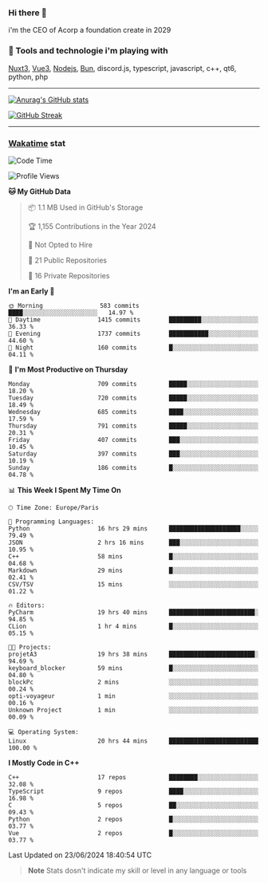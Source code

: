 ### Hi there 👋

i'm the CEO of Acorp a foundation create in 2029  

### 🧰 Tools and technologie i'm playing with

[Nuxt3](https://nuxt.com), [Vue3](https://vuejs.org/), [Nodejs](https://nodejs.org), [Bun](https://bun.sh/), discord.js, typescript, javascript, c++, qt6, python, php

---

[![Anurag's GitHub stats](https://github-readme-stats.vercel.app/api?username=ackimixs&show_icons=true&theme=github_dark&count_private=true)](https://www.ackimixs.xyz)

[![GitHub Streak](https://github-readme-streak-stats.herokuapp.com?user=Ackimixs&theme=github-dark-blue&date_format=j%20M%5B%20Y%5D&mode=weekly)](https://git.io/streak-stats)

---
 
 ### [Wakatime](https://wakatime.com/) stat

<!--START_SECTION:waka-->
![Code Time](http://img.shields.io/badge/Code%20Time-1%2C162%20hrs%2042%20mins-blue)

![Profile Views](http://img.shields.io/badge/Profile%20Views-0-blue)

**🐱 My GitHub Data** 

> 📦 1.1 MB Used in GitHub's Storage 
 > 
> 🏆 1,155 Contributions in the Year 2024
 > 
> 🚫 Not Opted to Hire
 > 
> 📜 21 Public Repositories 
 > 
> 🔑 16 Private Repositories 
 > 
**I'm an Early 🐤** 

```text
🌞 Morning                583 commits         ████░░░░░░░░░░░░░░░░░░░░░   14.97 % 
🌆 Daytime                1415 commits        █████████░░░░░░░░░░░░░░░░   36.33 % 
🌃 Evening                1737 commits        ███████████░░░░░░░░░░░░░░   44.60 % 
🌙 Night                  160 commits         █░░░░░░░░░░░░░░░░░░░░░░░░   04.11 % 
```
📅 **I'm Most Productive on Thursday** 

```text
Monday                   709 commits         █████░░░░░░░░░░░░░░░░░░░░   18.20 % 
Tuesday                  720 commits         █████░░░░░░░░░░░░░░░░░░░░   18.49 % 
Wednesday                685 commits         ████░░░░░░░░░░░░░░░░░░░░░   17.59 % 
Thursday                 791 commits         █████░░░░░░░░░░░░░░░░░░░░   20.31 % 
Friday                   407 commits         ███░░░░░░░░░░░░░░░░░░░░░░   10.45 % 
Saturday                 397 commits         ███░░░░░░░░░░░░░░░░░░░░░░   10.19 % 
Sunday                   186 commits         █░░░░░░░░░░░░░░░░░░░░░░░░   04.78 % 
```


📊 **This Week I Spent My Time On** 

```text
🕑︎ Time Zone: Europe/Paris

💬 Programming Languages: 
Python                   16 hrs 29 mins      ████████████████████░░░░░   79.49 % 
JSON                     2 hrs 16 mins       ███░░░░░░░░░░░░░░░░░░░░░░   10.95 % 
C++                      58 mins             █░░░░░░░░░░░░░░░░░░░░░░░░   04.68 % 
Markdown                 29 mins             █░░░░░░░░░░░░░░░░░░░░░░░░   02.41 % 
CSV/TSV                  15 mins             ░░░░░░░░░░░░░░░░░░░░░░░░░   01.22 % 

🔥 Editors: 
PyCharm                  19 hrs 40 mins      ████████████████████████░   94.85 % 
CLion                    1 hr 4 mins         █░░░░░░░░░░░░░░░░░░░░░░░░   05.15 % 

🐱‍💻 Projects: 
projetA3                 19 hrs 38 mins      ████████████████████████░   94.69 % 
keyboard_blocker         59 mins             █░░░░░░░░░░░░░░░░░░░░░░░░   04.80 % 
blockPc                  2 mins              ░░░░░░░░░░░░░░░░░░░░░░░░░   00.24 % 
opti-voyageur            1 min               ░░░░░░░░░░░░░░░░░░░░░░░░░   00.16 % 
Unknown Project          1 min               ░░░░░░░░░░░░░░░░░░░░░░░░░   00.09 % 

💻 Operating System: 
Linux                    20 hrs 44 mins      █████████████████████████   100.00 % 
```

**I Mostly Code in C++** 

```text
C++                      17 repos            ████████░░░░░░░░░░░░░░░░░   32.08 % 
TypeScript               9 repos             ████░░░░░░░░░░░░░░░░░░░░░   16.98 % 
C                        5 repos             ██░░░░░░░░░░░░░░░░░░░░░░░   09.43 % 
Python                   2 repos             █░░░░░░░░░░░░░░░░░░░░░░░░   03.77 % 
Vue                      2 repos             █░░░░░░░░░░░░░░░░░░░░░░░░   03.77 % 
```




 Last Updated on 23/06/2024 18:40:54 UTC
<!--END_SECTION:waka-->

> **Note**
> Stats dosn't indicate my skill or level in any language or tools
